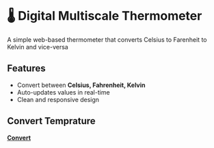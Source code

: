 # 🌡️ Digital Multiscale Thermometer
A simple web-based thermometer that converts Celsius to Farenheit to Kelvin and vice-versa
## Features
- Convert between **Celsius, Fahrenheit, Kelvin**
- Auto-updates values in real-time
- Clean and responsive design
## Convert Temprature
[**Convert**](https://luc1fer007.github.io/Multiscale_Digital_Thermometer/)

